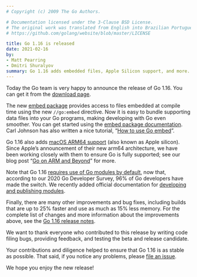 ```yaml
---
# Copyright (c) 2009 The Go Authors.

# Documentation licensed under the 3-Clause BSD License.
# The original work was translated from English into Brazilian Portuguese.
# https://github.com/golang/website/blob/master/LICENSE

title: Go 1.16 is released
date: 2021-02-16
by:
- Matt Pearring
- Dmitri Shuralyov
summary: Go 1.16 adds embedded files, Apple Silicon support, and more.
---
```



Today the Go team is very happy to announce the release of Go 1.16.
You can get it from the [download page](/dl/).

The new
[embed package](/doc/go1.16#library-embed)
provides access to files embedded at compile time using the new `//go:embed` directive.
Now it is easy to bundle supporting data files into your Go programs,
making developing with Go even smoother.
You can get started using the
[embed package documentation](https://pkg.go.dev/embed).
Carl Johnson has also written a nice tutorial,
“[How to use Go embed](https://blog.carlmjohnson.net/post/2021/how-to-use-go-embed/)”.

Go 1.16 also adds
[macOS ARM64 support](/doc/go1.16#darwin)
(also known as Apple silicon).
Since Apple’s announcement of their new arm64 architecture, we have been working closely with them to ensure Go is fully supported; see our blog post
“[Go on ARM and Beyond](/blog/ports)”
for more.

Note that Go 1.16
[requires use of Go modules by default](/doc/go1.16#modules),
now that, according to our 2020 Go Developer Survey,
96% of Go developers have made the switch.
We recently added official documentation for [developing and publishing modules](/doc/modules/developing).

Finally, there are many other improvements and bug fixes,
including builds that are up to 25% faster and use as much as 15% less memory.
For the complete list of changes and more information about the improvements above,
see the
[Go 1.16 release notes](/doc/go1.16).

We want to thank everyone who contributed to this release by writing code
filing bugs, providing feedback, and testing the beta and release candidate.

Your contributions and diligence helped to ensure that Go 1.16 is as stable as possible.
That said, if you notice any problems, please
[file an issue](/issue/new).

We hope you enjoy the new release!
